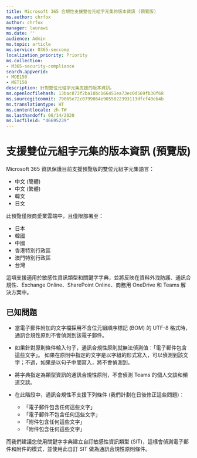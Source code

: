 ```yaml
---
title: Microsoft 365 合規性支援雙位元組字元集的版本資訊 (預覽版)
ms.author: chrfox
author: chrfox
manager: laurawi
ms.date: ''
audience: Admin
ms.topic: article
ms.service: O365-seccomp
localization_priority: Priority
ms.collection:
- M365-security-compliance
search.appverid:
- MOE150
- MET150
description: 針對雙位元組字元集支援的版本資訊。
ms.openlocfilehash: 13bac873f2ba18bc166451ea73ec0d569fb30f68
ms.sourcegitcommit: 79065e72c0799064e9055022393113dfcf40eb4b
ms.translationtype: HT
ms.contentlocale: zh-TW
ms.lasthandoff: 08/14/2020
ms.locfileid: "46695239"
---
```

# <a name="support-for-double-byte-character-set-release-notes-preview"></a>支援雙位元組字元集的版本資訊 (預覽版)

 Microsoft 365 資訊保護目前支援預覽版的雙位元組字元集語言：

- 中文 (簡體)
- 中文 (繁體)
- 韓文
- 日文

此預覽僅限商愛業雲端中，且僅限部署至：

- 日本
- 韓國
- 中國
- 香港特別行政區
- 澳門特別行政區
- 台灣

這項支援適用於敏感性資訊類型和關鍵字字典，並將反映在資料外洩防護、通訊合規性、Exchange Online、SharePoint Online、商務用 OneDrive 和 Teams 解決方案中。

## <a name="known-issues"></a>已知問題

- 當電子郵件附加的文字檔採用不含位元組順序標記 (BOM) 的 UTF-8 格式時，通訊合規性原則不會偵測到該電子郵件。

- 如果針對原則條件輸入句子，通訊合規性原則就無法偵測值：「電子郵件包含這些文字」。 如果在原則中指定的文字是以字組的形式寫入，可以偵測到該文字；不過，如果是以句子中間寫入，將不會偵測到。

- 將字典指定為類型資訊的通訊合規性原則，不會偵測 Teams 的個人交談和頻道交談。

- 在此階段中，通訊合規性不支援下列條件 (我們計劃在日後修正這些問題)： 
  - 「電子郵件包含任何這些文字」
  - 「電子郵件不包含任何這些文字」
  - 「附件包含任何這些文字」
  - 「附件包含任何這些文字」

而我們建議您使用關鍵字字典建立自訂敏感性資訊類型 (SIT)，這樣會偵測電子郵件和附件的模式，並使用此自訂 SIT 做為通訊合規性原則條件。
